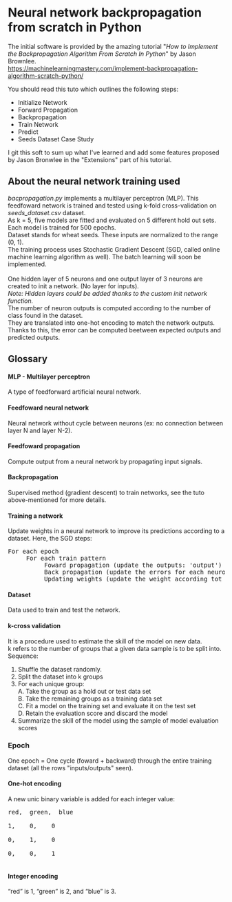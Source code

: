 # Neural network backpropagation from scratch in Python

The initial software is provided by the amazing tutorial "*How to Implement the Backpropagation Algorithm From Scratch In Python*" by Jason Brownlee.<br>
https://machinelearningmastery.com/implement-backpropagation-algorithm-scratch-python/

You should read this tuto which outlines the following steps:<br>
- Initialize Network
- Forward Propagation
- Backpropagation
- Train Network
- Predict
- Seeds Dataset Case Study

I git this soft to sum up what I've learned and add some features proposed by Jason Bronwlee in the "Extensions" part of his tutorial.

## About the neural network training used
*bacpropagation.py* implements a multilayer perceptron (MLP). This feedfoward network is trained and tested using k-fold cross-validation on *seeds_dataset.csv* dataset.<br>
As k = 5, five models are fitted and evaluated on 5 different hold out sets. Each model is trained for 500 epochs.<br>
Dataset stands for wheat seeds. These inputs are normalized to the range (0, 1).<br>
The training process uses Stochastic Gradient Descent (SGD, called online machine learning algorithm as well). The batch learning will soon be implemented.<br><br>
One hidden layer of 5 neurons and one output layer of 3 neurons are created to init a network. (No layer for inputs).<br>
*Note: Hidden layers could be added thanks to the custom init network function.*<br>
The number of neuron outputs is computed according to the number of class found in the dataset.<br>
They are translated into one-hot encoding to match the network outputs.<br>
Thanks to this, the error can be computed beetween expected outputs and predicted outputs.

## Glossary

#### MLP - Multilayer perceptron
A type of feedforward artificial neural network.

#### Feedfoward neural network
Neural network without cycle between neurons (ex: no connection between layer N and layer N-2).

#### Feedfoward propagation
Compute output from a neural network by propagating input signals.

#### Backpropagation
Supervised method (gradient descent) to train networks, see the tuto above-mentioned for more details.

#### Training a network
Update weights in a neural network to improve its predictions according to a dataset. Here, the SGD steps:<br>
<pre>
For each epoch
     For each train pattern
          Foward propagation (update the outputs: 'output')
          Back propagation (update the errors for each neuron: 'delta')
          Updating weights (update the weight according tot the errors: 'weights')
</pre>
#### Dataset
Data used to train and test the network.

#### k-cross validation
It is a procedure used to estimate the skill of the model on new data.<br>
k refers to the number of groups that a given data sample is to be split into.
Sequence:
1. Shuffle the dataset randomly.
2. Split the dataset into k groups
3. For each unique group:<br>
     A. Take the group as a hold out or test data set<br>
     B. Take the remaining groups as a training data set<br>
     C. Fit a model on the training set and evaluate it on the test set<br>
     D. Retain the evaluation score and discard the model<br>
4. Summarize the skill of the model using the sample of model evaluation scores

### Epoch
One epoch = One cycle (foward + backward) through the entire training dataset (all the rows "inputs/outputs" seen).

#### One-hot encoding
A new unic binary variable is added for each integer value:<br>
<pre>
red,  green,  blue<br>
1,    0,    0<br>
0,    1,    0<br>
0,    0,    1<br>
</pre>

#### Integer encoding
“red” is 1, “green” is 2, and “blue” is 3.
